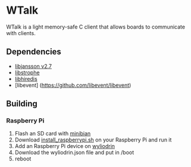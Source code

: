 WTalk
=====

WTalk is a light memory-safe C client that allows boards to communicate with clients.

Dependencies
------------
* [libjansson v2.7](http://www.digip.org/jansson/)
* [libstrophe](http://strophe.im/libstrophe/)
* [libhiredis](https://github.com/redis/hiredis)
* [libevent] (https://github.com/libevent/libevent)

Building
--------

### Raspberry Pi

 1. Flash an SD card with [minibian](https://minibianpi.wordpress.com/)
 2. Download [install_raspberrypi.sh](https://raw.githubusercontent.com/Wyliodrin/wyliodrin-server/master/scripts/install_raspberrypi.sh) on your Raspberry Pi and run it
 3. Add an Raspberry Pi device on [wyliodrin](https://wyliodrin.com/)
 4. Download the wyliodrin.json file and put in /boot
 5. reboot
